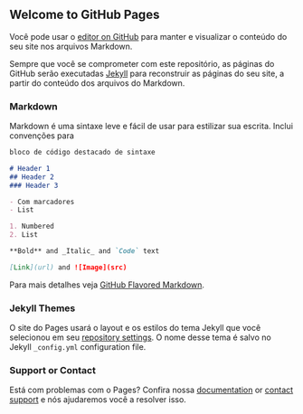 ## Welcome to GitHub Pages

Você pode usar o [editor on GitHub](https://github.com/genecharles/gene.github.io/edit/master/README.md) para manter e visualizar o conteúdo do seu site nos arquivos Markdown.

Sempre que você se comprometer com este repositório, as páginas do GitHub serão executadas [Jekyll](https://jekyllrb.com/) para reconstruir as páginas do seu site, a partir do conteúdo dos arquivos do Markdown.
### Markdown

Markdown é uma sintaxe leve e fácil de usar para estilizar sua escrita. Inclui convenções para

```markdown
bloco de código destacado de sintaxe

# Header 1
## Header 2
### Header 3

- Com marcadores
- List

1. Numbered
2. List

**Bold** and _Italic_ and `Code` text

[Link](url) and ![Image](src)
```

Para mais detalhes veja [GitHub Flavored Markdown](https://guides.github.com/features/mastering-markdown/).

### Jekyll Themes

O site do Pages usará o layout e os estilos do tema Jekyll que você selecionou em seu [repository settings](https://github.com/genecharles/gene.github.io/settings). O nome desse tema é salvo no Jekyll `_config.yml` configuration file.

### Support or Contact

Está com problemas com o Pages? Confira nossa [documentation](https://help.github.com/categories/github-pages-basics/) or [contact support](https://github.com/contact) e nós ajudaremos você a resolver isso.
